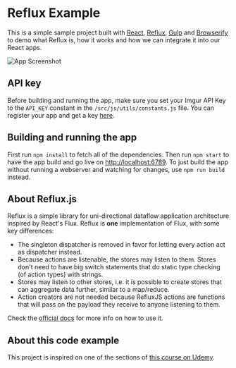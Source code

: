 # Reflux Example

This is a simple sample project built with [React](https://facebook.github.io/react/), [Reflux](https://github.com/reflux/refluxjs), [Gulp](http://gulpjs.com/) and [Browserify](http://browserify.org/) to demo what Reflux is, how it works and how we can integrate it into our React apps.

![App Screenshot](http://i.imgur.com/NEl6ruJ.jpg)

## API key

Before building and running the app, make sure you set your Imgur API Key to the `API_KEY` constant in the `/src/js/utils/constants.js` file. You can register your app and get a key [here](https://api.imgur.com/oauth2/addclient).

## Building and running the app

First run `npm install` to fetch all of the dependencies. Then run `npm start` to have the app build and go live on [http://localhost:6789](http://localhost:6789). To just build the app without running a webserver and watching for changes, use `npm run build` instead.

## About Reflux.js

Reflux is a simple library for uni-directional dataflow application architecture inspired by React's Flux. Reflux is **one** implementation of Flux, with some key differences:

* The singleton dispatcher is removed in favor for letting every action act as dispatcher instead.
* Because actions are listenable, the stores may listen to them. Stores don't need to have big switch statements that do static type checking (of action types) with strings.
* Stores may listen to other stores, i.e. it is possible to create stores that can aggregate data further, similar to a map/reduce.
* Action creators are not needed because RefluxJS actions are functions that will pass on the payload they receive to anyone listening to them.

Check the [official docs](https://github.com/reflux/refluxjs) for more info on how to use it.

## About this code example

This project is inspired on one of the sections of [this course on Udemy](https://www.udemy.com/learn-and-understand-reactjs/).
